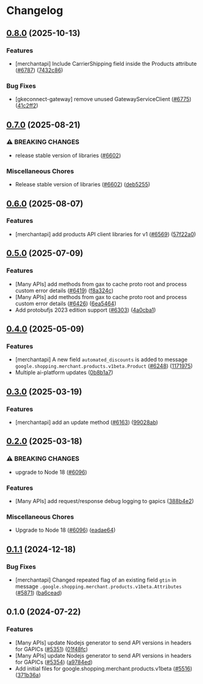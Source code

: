 # Changelog

## [0.8.0](https://github.com/googleapis/google-cloud-node/compare/products-v0.7.0...products-v0.8.0) (2025-10-13)


### Features

* [merchantapi] Include CarrierShipping field inside the Products attribute ([#6787](https://github.com/googleapis/google-cloud-node/issues/6787)) ([7432c86](https://github.com/googleapis/google-cloud-node/commit/7432c86aba2fb48f27f78e6ed89d00a4174bbce1))


### Bug Fixes

* [gkeconnect-gateway] remove unused GatewayServiceClient ([#6775](https://github.com/googleapis/google-cloud-node/issues/6775)) ([41c2ff2](https://github.com/googleapis/google-cloud-node/commit/41c2ff2851b5fdadabf4f9bd3500167c34b32ff7))

## [0.7.0](https://github.com/googleapis/google-cloud-node/compare/products-v0.6.0...products-v0.7.0) (2025-08-21)


### ⚠ BREAKING CHANGES

* release stable version of libraries ([#6602](https://github.com/googleapis/google-cloud-node/issues/6602))

### Miscellaneous Chores

* Release stable version of libraries ([#6602](https://github.com/googleapis/google-cloud-node/issues/6602)) ([deb5255](https://github.com/googleapis/google-cloud-node/commit/deb5255541602defd05896fc0093adca05f30440))

## [0.6.0](https://github.com/googleapis/google-cloud-node/compare/products-v0.5.0...products-v0.6.0) (2025-08-07)


### Features

* [merchantapi] add products API client libraries for v1 ([#6569](https://github.com/googleapis/google-cloud-node/issues/6569)) ([57f22a0](https://github.com/googleapis/google-cloud-node/commit/57f22a05e39ad20866b3d5270e55f5660fd727ff))

## [0.5.0](https://github.com/googleapis/google-cloud-node/compare/products-v0.4.0...products-v0.5.0) (2025-07-09)


### Features

* [Many APIs] add methods from gax to cache proto root and process custom error details ([#6419](https://github.com/googleapis/google-cloud-node/issues/6419)) ([f8a324c](https://github.com/googleapis/google-cloud-node/commit/f8a324ca5c3bc0f730e4ed67d9407c44f2414936))
* [Many APIs] add methods from gax to cache proto root and process custom error details ([#6426](https://github.com/googleapis/google-cloud-node/issues/6426)) ([6ea5464](https://github.com/googleapis/google-cloud-node/commit/6ea54642532d9797ea87d7cd01c9fac77f9eb035))
* Add protobufjs 2023 edition support ([#6303](https://github.com/googleapis/google-cloud-node/issues/6303)) ([4a0cba1](https://github.com/googleapis/google-cloud-node/commit/4a0cba1e41a9aeb9c15ad31487ef013c8277cfef))

## [0.4.0](https://github.com/googleapis/google-cloud-node/compare/products-v0.3.0...products-v0.4.0) (2025-05-09)


### Features

* [merchantapi] A new field `automated_discounts` is added to message `google.shopping.merchant.products.v1beta.Product` ([#6248](https://github.com/googleapis/google-cloud-node/issues/6248)) ([1171975](https://github.com/googleapis/google-cloud-node/commit/11719759a25e96b3c2d424e44789c4872dfbcd44))
* Multiple ai-platform updates ([0b8b1a7](https://github.com/googleapis/google-cloud-node/commit/0b8b1a75f33bdf94000321d239834b9b10757862))

## [0.3.0](https://github.com/googleapis/google-cloud-node/compare/products-v0.2.0...products-v0.3.0) (2025-03-19)


### Features

* [merchantapi] add an update method ([#6163](https://github.com/googleapis/google-cloud-node/issues/6163)) ([99028ab](https://github.com/googleapis/google-cloud-node/commit/99028ab3ca6487acf9df82e4d013ffa40d0aebf6))

## [0.2.0](https://github.com/googleapis/google-cloud-node/compare/products-v0.1.1...products-v0.2.0) (2025-03-18)


### ⚠ BREAKING CHANGES

* upgrade to Node 18 ([#6096](https://github.com/googleapis/google-cloud-node/issues/6096))

### Features

* [Many APIs] add request/response debug logging to gapics ([388b4e2](https://github.com/googleapis/google-cloud-node/commit/388b4e20329b7f6fc0dd061dddff573c45104213))


### Miscellaneous Chores

* Upgrade to Node 18 ([#6096](https://github.com/googleapis/google-cloud-node/issues/6096)) ([eadae64](https://github.com/googleapis/google-cloud-node/commit/eadae64d54e07aa2c65097ea52e65008d4e87436))

## [0.1.1](https://github.com/googleapis/google-cloud-node/compare/products-v0.1.0...products-v0.1.1) (2024-12-18)


### Bug Fixes

* [merchantapi] Changed repeated flag of an existing field `gtin` in message `.google.shopping.merchant.products.v1beta.Attributes` ([#5871](https://github.com/googleapis/google-cloud-node/issues/5871)) ([ba6cead](https://github.com/googleapis/google-cloud-node/commit/ba6cead793f9664433916c29bde624c4257ffeea))

## 0.1.0 (2024-07-22)


### Features

* [Many APIs] update Nodejs generator to send API versions in headers for GAPICs ([#5351](https://github.com/googleapis/google-cloud-node/issues/5351)) ([01f48fc](https://github.com/googleapis/google-cloud-node/commit/01f48fce63ec4ddf801d59ee2b8c0db9f6fb8372))
* [Many APIs] update Nodejs generator to send API versions in headers for GAPICs ([#5354](https://github.com/googleapis/google-cloud-node/issues/5354)) ([a9784ed](https://github.com/googleapis/google-cloud-node/commit/a9784ed3db6ee96d171762308bbbcd57390b6866))
* Add initial files for google.shopping.merchant.products.v1beta ([#5516](https://github.com/googleapis/google-cloud-node/issues/5516)) ([371b36a](https://github.com/googleapis/google-cloud-node/commit/371b36a0bb297c5aa7b5b037d9a34408479a69d2))
